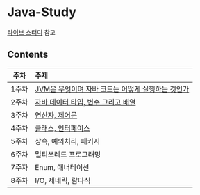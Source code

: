 # Java-Study

[라이브 스터디](https://github.com/whiteship/live-study) 참고

## Contents

| 주차  | 주제                                                                                                                                                                                                                                                                                                                                           |
| :---: | :--------------------------------------------------------------------------------------------------------------------------------------------------------------------------------------------------------------------------------------------------------------------------------------------------------------------------------------------- |
| 1주차 | [JVM은 무엇이며 자바 코드는 어떻게 실행하는 것인가](https://github.com/0xe82de/Study/blob/main/Java-Study/01%EC%A3%BC%EC%B0%A8%20JVM%EC%9D%80%20%EB%AC%B4%EC%97%87%EC%9D%B4%EB%A9%B0%20%EC%9E%90%EB%B0%94%20%EC%BD%94%EB%93%9C%EB%8A%94%20%EC%96%B4%EB%96%BB%EA%B2%8C%20%EC%8B%A4%ED%96%89%ED%95%98%EB%8A%94%20%EA%B2%83%EC%9D%B8%EA%B0%80.md) |
| 2주차 | [자바 데이터 타입, 변수 그리고 배열](https://github.com/0xe82de/Study/blob/main/Java-Study/02%EC%A3%BC%EC%B0%A8%20%EC%9E%90%EB%B0%94%20%EB%8D%B0%EC%9D%B4%ED%84%B0%20%ED%83%80%EC%9E%85%2C%20%EB%B3%80%EC%88%98%20%EA%B7%B8%EB%A6%AC%EA%B3%A0%20%EB%B0%B0%EC%97%B4.md)                                                                         |
| 3주차 | [연산자, 제어문](https://github.com/0xe82de/Study/blob/main/Java-Study/03%EC%A3%BC%EC%B0%A8%20%EC%97%B0%EC%82%B0%EC%9E%90%2C%20%EC%A0%9C%EC%96%B4%EB%AC%B8.md#Java-13-switch-%EC%97%B0%EC%82%B0%EC%9E%90)                                                                                                                                      |
| 4주차 | [클래스, 인터페이스]()                                                                                                                                                                                                                                                                                                                         |
| 5주차 | 상속, 예외처리, 패키지                                                                                                                                                                                                                                                                                                                         |
| 6주차 | 멀티쓰레드 프로그래밍                                                                                                                                                                                                                                                                                                                          |
| 7주자 | Enum, 애너테이션                                                                                                                                                                                                                                                                                                                               |
| 8주차 | I/O, 제네릭, 람다식                                                                                                                                                                                                                                                                                                                            |
